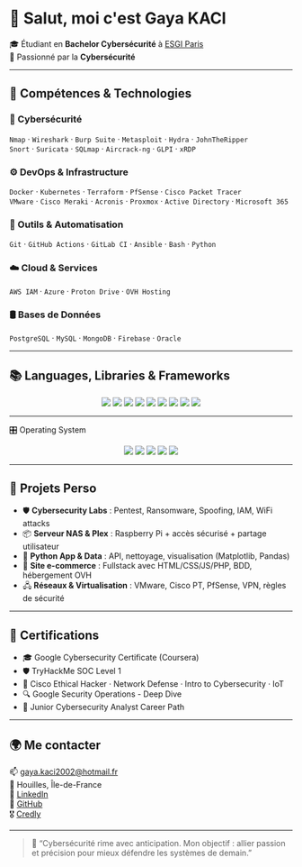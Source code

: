 # 👋 Salut, moi c'est Gaya KACI

🎓 Étudiant en **Bachelor Cybersécurité** à [ESGI Paris](https://www.esgi.fr)  
🔐 Passionné par la **Cybersécurité**

---

## 🧠 Compétences & Technologies

### 🔐 Cybersécurité
`Nmap` · `Wireshark` · `Burp Suite` · `Metasploit` · `Hydra` · `JohnTheRipper`  
`Snort` · `Suricata` · `SQLmap` · `Aircrack-ng` · `GLPI` · `xRDP`

### ⚙️ DevOps & Infrastructure
`Docker` · `Kubernetes` · `Terraform` · `PfSense` · `Cisco Packet Tracer`  
`VMware` · `Cisco Meraki` · `Acronis` · `Proxmox` · `Active Directory` · `Microsoft 365`

### 🧰 Outils & Automatisation
`Git` · `GitHub Actions` · `GitLab CI` · `Ansible` · `Bash` · `Python`

### ☁️ Cloud & Services
`AWS IAM` · `Azure` · `Proton Drive` · `OVH Hosting`

### 🛢️ Bases de Données
`PostgreSQL` · `MySQL` · `MongoDB` · `Firebase` · `Oracle`

---

## 📚 Languages, Libraries & Frameworks

<div align="center" style="margin-top:10px;">

<img src="https://img.shields.io/badge/TypeScript-3178C6?style=for-the-badge&logo=typescript&logoColor=white" />
<img src="https://img.shields.io/badge/JavaScript-F7DF1E?style=for-the-badge&logo=javascript&logoColor=black" />
<img src="https://img.shields.io/badge/React-20232A?style=for-the-badge&logo=react&logoColor=61DAFB" />
<img src="https://img.shields.io/badge/Next.js-000000?style=for-the-badge&logo=next.js&logoColor=white" />
<img src="https://img.shields.io/badge/Python-3776AB?style=for-the-badge&logo=python&logoColor=white" />
<img src="https://img.shields.io/badge/Bash-121011?style=for-the-badge&logo=gnu-bash&logoColor=white" />
<img src="https://img.shields.io/badge/C-00599C?style=for-the-badge&logo=c&logoColor=white" />
<img src="https://img.shields.io/badge/HTML5-E34F26?style=for-the-badge&logo=html5&logoColor=white" />
<img src="https://img.shields.io/badge/CSS3-1572B6?style=for-the-badge&logo=css3&logoColor=white" />

</div>

---

🎛️ Operating System
<div align="center" style="margin-top:10px;"> <img src="https://img.shields.io/badge/Linux-FCC624?style=for-the-badge&logo=linux&logoColor=black" /> <img src="https://img.shields.io/badge/Windows-0078D6?style=for-the-badge&logo=windows&logoColor=white" /> <img src="https://img.shields.io/badge/macOS-000000?style=for-the-badge&logo=apple&logoColor=white" /> <img src="https://img.shields.io/badge/Android-3DDC84?style=for-the-badge&logo=android&logoColor=white" /> <img src="https://img.shields.io/badge/iOS-000000?style=for-the-badge&logo=apple&logoColor=white" /> </div>

---

## 🧪 Projets Perso

- 🛡️ **Cybersecurity Labs** : Pentest, Ransomware, Spoofing, IAM, WiFi attacks
- 📦 **Serveur NAS & Plex** : Raspberry Pi + accès sécurisé + partage utilisateur
- 🧠 **Python App & Data** : API, nettoyage, visualisation (Matplotlib, Pandas)
- 🛒 **Site e-commerce** : Fullstack avec HTML/CSS/JS/PHP, BDD, hébergement OVH
- 🖧 **Réseaux & Virtualisation** : VMware, Cisco PT, PfSense, VPN, règles de sécurité

---

## 📜 Certifications

- 🎓 Google Cybersecurity Certificate (Coursera)
- 🛡️ TryHackMe SOC Level 1
- 🔐 Cisco Ethical Hacker · Network Defense · Intro to Cybersecurity · IoT
- 🔍 Google Security Operations - Deep Dive
- 🧭 Junior Cybersecurity Analyst Career Path

---

## 🌍 Me contacter

📫 gaya.kaci2002@hotmail.fr  
📍 Houilles, Île-de-France  
🔗 [LinkedIn](https://www.linkedin.com/in/gayakaci/)  
🐙 [GitHub](https://github.com/gayakaci20)  
🎖️ [Credly](https://www.credly.com/users/gaya-kaci2002)

---

> 🎯 “Cybersécurité rime avec anticipation. Mon objectif : allier passion et précision pour mieux défendre les systèmes de demain.”

